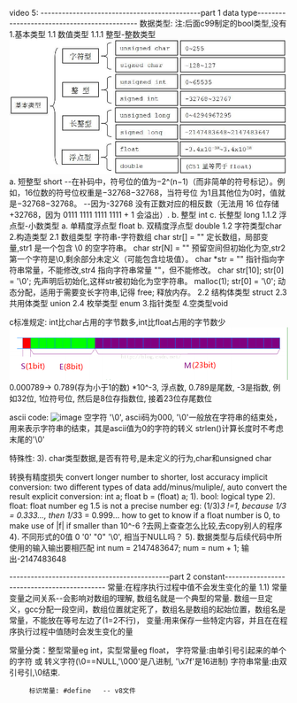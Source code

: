 video 5:
---------------------------------------------part 1 data type--------------------------------------------
数据类型:
  注:后面c99制定的bool类型,没有
1.基本类型
  1.1 数值类型
    1.1.1 整型-整数类型
    ![image](https://github.com/jimyshow/image_host_lihuiqin/blob/main/image_host/v5_%E5%9F%BA%E6%9C%AC%E6%95%B0%E6%8D%AE%E7%B1%BB%E5%9E%8B_%E5%80%BC%E8%8C%83%E5%9B%B4.png)
        a. 短整型 short
          --在补码中，符号位的值为−2^(n−1)（而非简单的符号标记）。例如，16位数的符号位权重是−32768−32768，当符号位
            为1且其他位为0时，值就是−32768−32768。
          --因为-32768 没有正数对应的相反数（无法用 16 位存储 +32768，因为 0111 1111 1111 1111 + 1 会溢出）.
        b. 整型 int
        c. 长整型 long
    1.1.2 浮点型-小数类型
        a. 单精度浮点型 float
        b. 双精度浮点型 double
  1.2 字符类型char
2.构造类型
    2.1 数组类型
          字符串-字符数组
          char str[] = ""	              定长数组，局部变量,str1 是一个包含 \0 的空字符串。
          char str[N] = ""	          预留空间但初始化为空,str2第一个字符是\0,剩余部分未定义（可能包含垃圾值）。
          char *str = ""	              指针指向字符串常量，不能修改,str4 指向字符串常量 ""，但不能修改。
          char str[10]; str[0] = '\0';	先声明后初始化,这样str被初始化为空字符串。
          malloc(1); str[0] = '\0';	    动态分配，适用于需要变长字符串,记得 free; 释放内存。
    2.2 结构体类型 struct
    2.3 共用体类型 union
    2.4 枚举类型 enum
3.指针类型
4.空类型void

c标准规定: int比char占用的字节数多,int比float占用的字节数少
![image](https://github.com/jimyokl/lihuiqin/blob/main/media/float%E6%B5%AE%E7%82%B9%E6%95%B0%E5%86%85%E5%AD%98%E5%AD%98%E6%94%BE.png)
0.000789-> 0.789(存为小于1的数) *10^-3, 浮点数, 0.789是尾数, -3是指数, 例如32位, 1位符号位, 然后是8位存指数位, 接着23位存尾数位

ascii code:
![image](https://github.com/jimyshow/image_host_lihuiqin/blob/main/image_host/v5_2_ASCII%E8%A1%A8.jpg)
空字符 '\0', ascii码为000,
'\0'一般放在字符串的结束处，用来表示字符串的结束，其是ascii值为0的字符的转义
strlen()计算长度时不考虑末尾的'\0'

特殊性:
 3). char类型数据,是否有符号,是未定义的行为,char和unsigned char

 转换有精度损失
    convert longer number to shorter, lost accuracy
    implicit conversion: two different types of data add/minus/muliple/, auto convert the result 
    explicit conversion: int a; float b = (float) a;
 1). bool:
    logical type
 2). float:
    float number eg 1.5 is not a precise number
    eg: (1/3)*3 !=1, because 1/3 = 0.333..., then 1/3*3 = 0.999...
    how to get to know if a float number is 0, to make use of |f| if smaller than 10^-6
    ?去网上查查怎么比较,去copy别人的程序
 4). 不同形式的0值
   0
   '0'
   "0"
   '\0', 相当于NULL吗？
 5). 数据类型与后续代码中所使用的输入输出要相匹配
  int num = 2147483647; num = num + 1; 输出-2147483648

---------------------------------------------part 2 constant--------------------------------------------
常量:在程序执行过程中值不会发生变化的量
1.1) 常量变量之间关系--会影响对数组的理解, 数组名就是一个典型的常量.
      数组一旦定义，gcc分配一段空间，数组位置就定死了，数组名是数组的起始位置，数组名是常量，不能放在等号左边了(1=2不行)，
变量:用来保存一些特定内容，并且在在程序执行过程中值随时会发生变化的量

常量分类：整型常量eg int，实型常量eg float，
         字符常量:由单引号引起来的单个的字符 或 转义字符(\0==NULL,'\000'是八进制, '\x7f'是16进制)
         字符串常量:由双引号引,\0结束. 

         标识常量: #define   -- v8文件